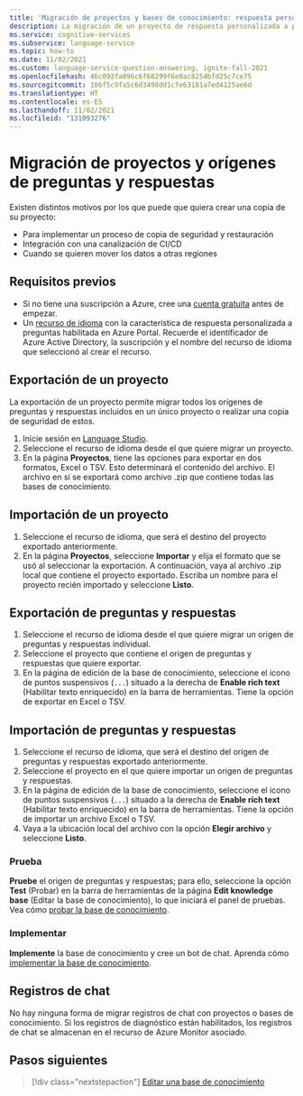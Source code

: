 ```yaml
---
title: 'Migración de proyectos y bases de conocimiento: respuesta personalizada a preguntas'
description: La migración de un proyecto de respuesta personalizada a preguntas requiere exportar un proyecto desde un recurso y, a continuación, importarlo en otro.
ms.service: cognitive-services
ms.subservice: language-service
ms.topic: how-to
ms.date: 11/02/2021
ms.custom: language-service-question-answering, ignite-fall-2021
ms.openlocfilehash: 46c092fa096c6f68299f6e0ac8254bfd25c7ce75
ms.sourcegitcommit: 106f5c9fa5c6d3498dd1cfe63181a7ed4125ae6d
ms.translationtype: HT
ms.contentlocale: es-ES
ms.lasthandoff: 11/02/2021
ms.locfileid: "131093276"
---
```

# <a name="migrate-projects-and-question-answer-sources"></a>Migración de proyectos y orígenes de preguntas y respuestas

Existen distintos motivos por los que puede que quiera crear una copia de su proyecto:

* Para implementar un proceso de copia de seguridad y restauración
* Integración con una canalización de CI/CD
* Cuando se quieren mover los datos a otras regiones

## <a name="prerequisites"></a>Requisitos previos

* Si no tiene una suscripción a Azure, cree una [cuenta gratuita](https://azure.microsoft.com/free/cognitive-services/) antes de empezar.
* Un [recurso de idioma](https://aka.ms/create-language-resource) con la característica de respuesta personalizada a preguntas habilitada en Azure Portal. Recuerde el identificador de Azure Active Directory, la suscripción y el nombre del recurso de idioma que seleccionó al crear el recurso.

## <a name="export-a-project"></a>Exportación de un proyecto

La exportación de un proyecto permite migrar todos los orígenes de preguntas y respuestas incluidos en un único proyecto o realizar una copia de seguridad de estos.

1. Inicie sesión en [Language Studio](https://language.azure.com/).
1. Seleccione el recurso de idioma desde el que quiere migrar un proyecto.
1. En la página **Proyectos**, tiene las opciones para exportar en dos formatos, Excel o TSV. Esto determinará el contenido del archivo. El archivo en sí se exportará como archivo .zip que contiene todas las bases de conocimiento.

## <a name="import-a-project"></a>Importación de un proyecto  

1. Seleccione el recurso de idioma, que será el destino del proyecto exportado anteriormente.
1. En la página **Proyectos**, seleccione **Importar** y elija el formato que se usó al seleccionar la exportación. A continuación, vaya al archivo .zip local que contiene el proyecto exportado. Escriba un nombre para el proyecto recién importado y seleccione **Listo**.

## <a name="export-question-and-answers"></a>Exportación de preguntas y respuestas

1. Seleccione el recurso de idioma desde el que quiere migrar un origen de preguntas y respuestas individual.
1. Seleccione el proyecto que contiene el origen de preguntas y respuestas que quiere exportar.
1. En la página de edición de la base de conocimiento, seleccione el icono de puntos suspensivos (`...`) situado a la derecha de **Enable rich text** (Habilitar texto enriquecido) en la barra de herramientas. Tiene la opción de exportar en Excel o TSV.

## <a name="import-question-and-answers"></a>Importación de preguntas y respuestas

1. Seleccione el recurso de idioma, que será el destino del origen de preguntas y respuestas exportado anteriormente.
1. Seleccione el proyecto en el que quiere importar un origen de preguntas y respuestas.
1. En la página de edición de la base de conocimiento, seleccione el icono de puntos suspensivos (`...`) situado a la derecha de **Enable rich text** (Habilitar texto enriquecido) en la barra de herramientas. Tiene la opción de importar un archivo Excel o TSV.
1. Vaya a la ubicación local del archivo con la opción **Elegir archivo** y seleccione **Listo**.

<!-- TODO: Replace Link-->
### <a name="test"></a>Prueba

**Pruebe** el origen de preguntas y respuestas; para ello, seleccione la opción **Test** (Probar) en la barra de herramientas de la página **Edit knowledge base** (Editar la base de conocimiento), lo que iniciará el panel de pruebas. Vea cómo [probar la base de conocimiento](../../../qnamaker/How-To/test-knowledge-base.md).

### <a name="deploy"></a>Implementar

<!-- TODO: Replace Link-->
**Implemente** la base de conocimiento y cree un bot de chat. Aprenda cómo [implementar la base de conocimiento](../../../qnamaker/Quickstarts/create-publish-knowledge-base.md#publish-the-knowledge-base).

## <a name="chat-logs"></a>Registros de chat

No hay ninguna forma de migrar registros de chat con proyectos o bases de conocimiento. Si los registros de diagnóstico están habilitados, los registros de chat se almacenan en el recurso de Azure Monitor asociado.

## <a name="next-steps"></a>Pasos siguientes

<!-- TODO: Replace Link-->
> [!div class="nextstepaction"]
> [Editar una base de conocimiento](../../../qnamaker/How-To/edit-knowledge-base.md)
